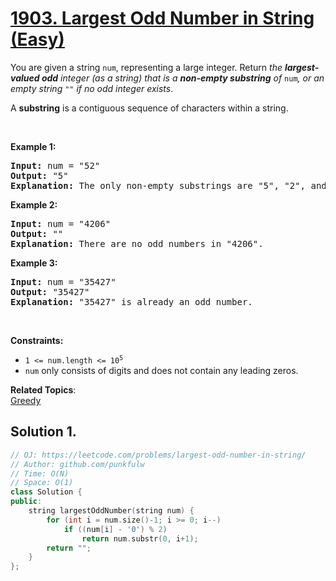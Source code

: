 # [1903. Largest Odd Number in String (Easy)](https://leetcode.com/problems/largest-odd-number-in-string/)

<p>You are given a string <code>num</code>, representing a large integer. Return <em>the <strong>largest-valued odd</strong> integer (as a string) that is a <strong>non-empty substring</strong> of </em><code>num</code><em>, or an empty string </em><code>""</code><em> if no odd integer exists</em>.</p>

<p>A <strong>substring</strong> is a contiguous sequence of characters within a string.</p>

<p>&nbsp;</p>
<p><strong>Example 1:</strong></p>

<pre><strong>Input:</strong> num = "52"
<strong>Output:</strong> "5"
<strong>Explanation:</strong> The only non-empty substrings are "5", "2", and "52". "5" is the only odd number.
</pre>

<p><strong>Example 2:</strong></p>

<pre><strong>Input:</strong> num = "4206"
<strong>Output:</strong> ""
<strong>Explanation:</strong> There are no odd numbers in "4206".
</pre>

<p><strong>Example 3:</strong></p>

<pre><strong>Input:</strong> num = "35427"
<strong>Output:</strong> "35427"
<strong>Explanation:</strong> "35427" is already an odd number.
</pre>

<p>&nbsp;</p>
<p><strong>Constraints:</strong></p>

<ul>
	<li><code>1 &lt;= num.length &lt;= 10<sup>5</sup></code></li>
	<li><code>num</code> only consists of digits and does not contain any leading zeros.</li>
</ul>


**Related Topics**:  
[Greedy](https://leetcode.com/tag/greedy/)

## Solution 1. 

```cpp
// OJ: https://leetcode.com/problems/largest-odd-number-in-string/
// Author: github.com/punkfulw
// Time: O(N)
// Space: O(1)
class Solution {
public:
    string largestOddNumber(string num) {
        for (int i = num.size()-1; i >= 0; i--)
            if ((num[i] - '0') % 2)
                return num.substr(0, i+1);
        return "";
    }
};
```
